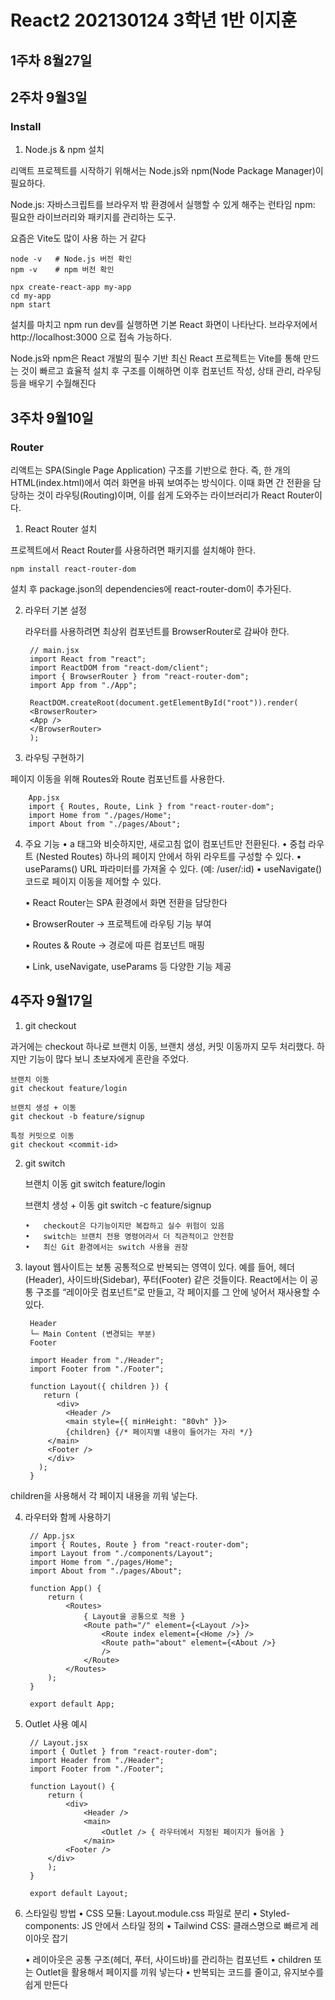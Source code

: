 # React2 202130124 3학년 1반 이지훈
 
## 1주차 8월27일


## 2주차 9월3일
### Install
1. Node.js & npm 설치

리액트 프로젝트를 시작하기 위해서는 Node.js와 npm(Node Package Manager)이 필요하다.

Node.js: 자바스크립트를 브라우저 밖 환경에서 실행할 수 있게 해주는 런타임
npm: 필요한 라이브러리와 패키지를 관리하는 도구.

요즘은 Vite도 많이 사용 하는 거 같다

    node -v   # Node.js 버전 확인
    npm -v    # npm 버전 확인

    npx create-react-app my-app
    cd my-app
    npm start

설치를 마치고 npm run dev를 실행하면 기본 React 화면이 나타난다.
브라우저에서 http://localhost:3000 으로 접속 가능하다.

Node.js와 npm은 React 개발의 필수 기반
최신 React 프로젝트는 Vite를 통해 만드는 것이 빠르고 효율적
설치 후 구조를 이해하면 이후 컴포넌트 작성, 상태 관리, 라우팅 등을 배우기 수월해진다

## 3주차 9월10일
### Router

리액트는 SPA(Single Page Application) 구조를 기반으로 한다.
즉, 한 개의 HTML(index.html)에서 여러 화면을 바꿔 보여주는 방식이다.
이때 화면 간 전환을 담당하는 것이 라우팅(Routing)이며, 이를 쉽게 도와주는 라이브러리가 React Router이다.

1. React Router 설치

프로젝트에서 React Router를 사용하려면 패키지를 설치해야 한다.

    npm install react-router-dom
설치 후 package.json의 dependencies에 react-router-dom이 추가된다.

2. 라우터 기본 설정

    라우터를 사용하려면 최상위 컴포넌트를 BrowserRouter로 감싸야 한다.

        // main.jsx
        import React from "react";
        import ReactDOM from "react-dom/client";
        import { BrowserRouter } from "react-router-dom";
        import App from "./App";

        ReactDOM.createRoot(document.getElementById("root")).render(
        <BrowserRouter>
        <App />
        </BrowserRouter>
        );

3. 라우팅 구현하기

페이지 이동을 위해 Routes와 Route 컴포넌트를 사용한다.

        App.jsx
        import { Routes, Route, Link } from "react-router-dom";
        import Home from "./pages/Home";
        import About from "./pages/About";

4. 주요 기능
	•	<Link>
a 태그와 비슷하지만, 새로고침 없이 컴포넌트만 전환된다.
	•	중첩 라우트 (Nested Routes)
하나의 페이지 안에서 하위 라우트를 구성할 수 있다.
	•	useParams()
URL 파라미터를 가져올 수 있다. (예: /user/:id)
	•	useNavigate()
코드로 페이지 이동을 제어할 수 있다.


	•	React Router는 SPA 환경에서 화면 전환을 담당한다

	•	BrowserRouter → 프로젝트에 라우팅 기능 부여

	•	Routes & Route → 경로에 따른 컴포넌트 매핑

	•	Link, useNavigate, useParams 등 다양한 기능 제공

## 4주자 9월17일

1. git checkout

과거에는 checkout 하나로 브랜치 이동, 브랜치 생성, 커밋 이동까지 모두 처리했다.
하지만 기능이 많다 보니 초보자에게 혼란을 주었다.

    브랜치 이동
    git checkout feature/login

    브랜치 생성 + 이동
    git checkout -b feature/signup

    특정 커밋으로 이동
    git checkout <commit-id>

 2. git switch

    브랜치 이동
    git switch feature/login

    브랜치 생성 + 이동
    git switch -c feature/signup

        •	checkout은 다기능이지만 복잡하고 실수 위험이 있음
	    •	switch는 브랜치 전용 명령어라서 더 직관적이고 안전함
	    •	최신 Git 환경에서는 switch 사용을 권장


3. layout
웹사이트는 보통 공통적으로 반복되는 영역이 있다.
예를 들어, 헤더(Header), 사이드바(Sidebar), 푸터(Footer) 같은 것들이다.
React에서는 이 공통 구조를 “레이아웃 컴포넌트”로 만들고, 각 페이지를 그 안에 넣어서 재사용할 수 있다.

        Header
        └─ Main Content (변경되는 부분)
        Footer

        import Header from "./Header";
        import Footer from "./Footer";

        function Layout({ children }) {
           return (
              <div>
                <Header />
                <main style={{ minHeight: "80vh" }}>
                {children} {/* 페이지별 내용이 들어가는 자리 */}
            </main>
            <Footer />
            </div>
          );
        }

children을 사용해서 각 페이지 내용을 끼워 넣는다.

4. 라우터와 함께 사용하기

        // App.jsx
        import { Routes, Route } from "react-router-dom";
        import Layout from "./components/Layout";
        import Home from "./pages/Home";
        import About from "./pages/About";

        function App() {
            return (
                <Routes>
                    { Layout을 공통으로 적용 }
                    <Route path="/" element={<Layout />}>
                        <Route index element={<Home />} />
                        <Route path="about" element={<About />} 
                        />
                    </Route>
                </Routes>
            );
        }

        export default App;

5. Outlet 사용 예시

        // Layout.jsx
        import { Outlet } from "react-router-dom";
        import Header from "./Header";
        import Footer from "./Footer";

        function Layout() {
            return (
                <div>
                    <Header />
                    <main>
                        <Outlet /> { 라우터에서 지정된 페이지가 들어옴 }
                    </main>
                <Footer />
            </div>
            );
        }

        export default Layout;

6. 스타일링 방법
	•	CSS 모듈: Layout.module.css 파일로 분리
	•	Styled-components: JS 안에서 스타일 정의
	•	Tailwind CSS: 클래스명으로 빠르게 레이아웃 잡기

    •	레이아웃은 공통 구조(헤더, 푸터, 사이드바)를 관리하는 컴포넌트
	•	children 또는 Outlet을 활용해서 페이지를 끼워 넣는다
	•	반복되는 코드를 줄이고, 유지보수를 쉽게 만든다
